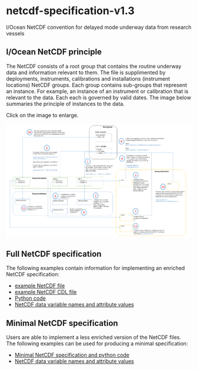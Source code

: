 # netcdf-specification-v1.3
I/Ocean NetCDF convention for delayed mode underway data from research vessels

## I/Ocean NetCDF principle
The NetCDF consists of a root group that contains the routine underway data and information relevant to them. The file is supplimented by deployments, instruments, calibrations and installations (instrument locations) NetCDF groups. Each group contains sub-groups that represent an instance. For example, an instance of an instrument or calibration that is relevant to the data. Each each is governed by valid dates. The image below summaries the principle of instances to the data.

Click on the image to enlarge.

![NetCDF-workflow](images/NetCDF_workflow.png)

## Full NetCDF specification
The following examples contain information for implementing an enriched NetCDF specification:

* [example NetCDF file](iocean_example_v1_3.nc)
* [example NetCDF CDL file](iocean_example_cdl_v1_3)
* [Python code](ioceanPythonCode_v1_3.py)
* [NetCDF data variable names and attribute values](NetcdfVariableIDsAndAttributes-V1-3.xlsx)

## Minimal NetCDF specification
Users are able to implement a less enriched version of the NetCDF files. The following examples can be used for producing a minimal specification:

* [Minimal NetCDF specification and python code](NetcdfMinimalSpecification-V1-3.xlsx)
* [NetCDF data variable names and attribute values](NetcdfVariableIDsAndAttributes-V1-3.xlsx)



